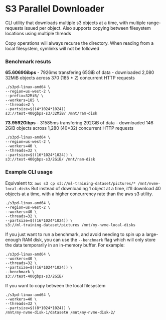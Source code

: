 # S3 Parallel Downloader

CLI utility that downloads multiple s3 objects at a time, with multiple range-requests issued per object.
Also supports copying between filesystem locations using multiple threads

Copy operations will always recurse the directory. When reading from a local filesystem, symlinks will not be followed


### Benchmark resuts

**65.6069Gibps** - 7926ms transfering 65GiB of data - downloaded  2,080 32MiB objects across 370 (185 * 2) concurrent HTTP requests
```
./s3pd-linux-amd64 \
--region=us-west-2 \
--prefix=32MiB/ \
--workers=185 \
--threads=2 \
--partsize=$((4*1024*1024))
s3://test-400gbps-s3/32MiB/ /mnt/ram-disk
```

**73.9592Gibps** - 31585ms transfering 292GiB of data - downloaded 146 2GiB objects across 1,280 (40*32) concurrent HTTP requests
```
./s3pd-linux-amd64 \
--region=us-west-2 \
--workers=40 \
--threads=32 \
--partsize=$((16*1024*1024)) \
s3://test-400gbps-s3/2GiB/ /mnt/ram-disk
```


### Example CLI usage
Equivalent to: `aws s3 cp s3://ml-training-dataset/pictures/* /mnt/nvme-local-disks`
But instead of downloading 1 object at a time, it'll download 40 objects at a time, with a higher concurrency rate than the aws s3 utility.

```
./s3pd-linux-amd64 \
--region=us-west-2 \
--workers=40 \
--threads=32 \
--partsize=$((16*1024*1024)) \
s3://ml-training-dataset/pictures /mnt/my-nvme-local-disks
```

If you just want to run a benchmark, and avoid needing to spin up a large-enough RAM disk, you can use the `--benchmark` flag which will only store the data temporarily in an in-memory buffer. For example:
```
./s3pd-linux-amd64 \
--workers=40 \
--threads=32 \
--partsize=$((16*1024*1024)) \
--benchmark \
s3://test-400gbps-s3/2GiB/
```

If you want to copy between the local filesystem 
```
./s3pd-linux-amd64 \
--workers=40 \
--threads=32 \
--partsize=$((8*1024*1024)) \
/mnt/my-nvme-disk-1/datasetA /mnt/my-nvme-disk-2/
